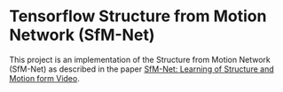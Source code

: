 # Tensorflow Structure from Motion Network (SfM-Net)
This project is an implementation of the Structure from Motion Network (SfM-Net) as described in the paper [SfM-Net: Learning of Structure and Motion form Video](https://arxiv.org/abs/1704.07804).
